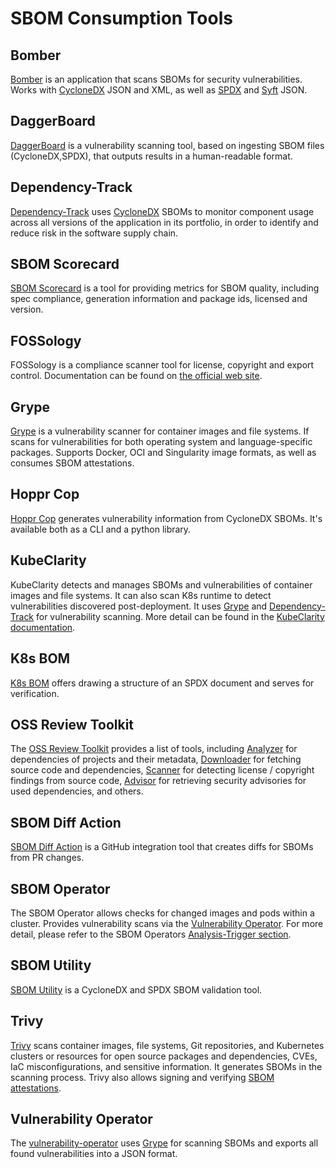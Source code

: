 # SBOM Consumption Tools

## Bomber

[Bomber](https://github.com/devops-kung-fu/bomber) is an application that scans SBOMs for security vulnerabilities. Works with [CycloneDX](../specs/cyclonedx.md) JSON and XML, as well as [SPDX](../specs/spdx.md) and [Syft](generation_tools.md#syft) JSON. 

## DaggerBoard

[DaggerBoard](https://github.com/nyph-infosec/daggerboard) is a vulnerability scanning tool, based on ingesting SBOM files (CycloneDX,SPDX), that outputs results in a human-readable format.

## Dependency-Track

[Dependency-Track](https://github.com/DependencyTrack/dependency-track) uses [CycloneDX](../specs/cyclonedx.md) SBOMs to monitor component usage across all versions of the application in its portfolio, in order to identify and reduce risk in the software supply chain.

## SBOM Scorecard

[SBOM Scorecard](https://github.com/eBay/sbom-scorecard) is a tool for providing metrics for SBOM quality, including spec compliance, generation information and package ids, licensed and version.

## FOSSology

FOSSology is a compliance scanner tool for license, copyright and export control. Documentation can be found on [the official web site](https://www.fossology.org).

## Grype

[Grype](https://github.com/anchore/grype) is a vulnerability scanner for container images and file systems. If scans for vulnerabilities for both operating system and language-specific packages. Supports Docker, OCI and Singularity image formats, as well as consumes SBOM attestations.

## Hoppr Cop

[Hoppr Cop](https://github.com/lmco/hoppr-cop) generates vulnerability information from CycloneDX SBOMs. It's available both as a CLI and a python library.

## KubeClarity

KubeClarity detects and manages SBOMs and vulnerabilities of container images and file systems. It can also scan K8s runtime to detect vulnerabilities discovered post-deployment. It uses [Grype](https://github.com/anchore/grype) and [Dependency-Track](https://github.com/DependencyTrack/dependency-track) for vulnerability scanning. More detail can be found in the [KubeClarity documentation](https://github.com/openclarity/kubeclarity).

## K8s BOM

[K8s BOM](https://github.com/kubernetes-sigs/bom) offers drawing a structure of an SPDX document and serves for verification.

## OSS Review Toolkit

The [OSS Review Toolkit](https://github.com/oss-review-toolkit/ort) provides a list of tools, including [Analyzer](https://github.com/oss-review-toolkit/ort#analyzer) for dependencies of projects and their metadata, [Downloader](https://github.com/oss-review-toolkit/ort#downloader) for fetching source code and dependencies, [Scanner](https://github.com/oss-review-toolkit/ort#scanner) for detecting license / copyright findings from source code, [Advisor](https://github.com/oss-review-toolkit/ort#advisor) for retrieving security advisories for used dependencies, and others.

## SBOM Diff Action

[SBOM Diff Action](https://github.com/ckotzbauer/sbom-diff-action) is a GitHub integration tool that creates diffs for SBOMs from PR changes.

## SBOM Operator

The SBOM Operator allows checks for changed images and pods within a cluster. Provides vulnerability scans via the [Vulnerability Operator](#vulnerability-operator). For more detail, please refer to the SBOM Operators [Analysis-Trigger section](https://github.com/ckotzbauer/sbom-operator#analysis-trigger).

## SBOM Utility

[SBOM Utility](https://github.com/mrutkows/sbom-utility) is a CycloneDX and SPDX SBOM validation tool.

## Trivy

[Trivy](https://github.com/aquasecurity/trivy) scans container images, file systems, Git repositories, and Kubernetes clusters or resources for open source packages and dependencies, CVEs, IaC misconfigurations, and sensitive information. It generates SBOMs in the scanning process.
Trivy also allows signing and verifying [SBOM attestations](https://aquasecurity.github.io/trivy/v0.34/docs/attestation/sbom/).

## Vulnerability Operator

The [vulnerability-operator](https://github.com/ckotzbauer/vulnerability-operator) uses [Grype](https://github.com/anchore/grype) for scanning SBOMs and exports all found vulnerabilities into a JSON format.